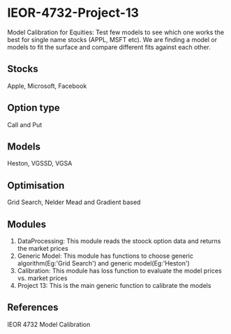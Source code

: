# IEOR-4732-Project-13
Model Calibration for Equities: Test few models to see which one works the best for single name stocks (APPL, MSFT etc). We are finding a model or models to fit the surface and compare different fits against each other. 

## Stocks
Apple, Microsoft, Facebook

## Option type
Call and Put

## Models
Heston, VGSSD, VGSA

## Optimisation 
Grid Search, Nelder Mead and Gradient based

## Modules
1. DataProcessing: This module reads the stoock option data and returns the market prices
2. Generic Model: This module has functions to choose generic algorithm(Eg:'Grid Search') and generic model(Eg:'Heston')
3. Calibration: This module has loss function to evaluate the model prices vs. market prices
4. Project 13: This is the main generic function to calibrate the models

## References
IEOR 4732 Model Calibration

